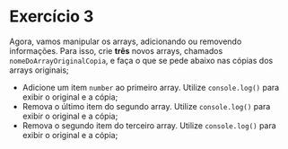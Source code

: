 # Exercício 3

Agora, vamos manipular os arrays, adicionando ou removendo informações. Para isso, crie **três** novos arrays, chamados `nomeDoArrayOriginalCopia`, e faça o que se pede abaixo nas cópias dos arrays originais;

- Adicione um item `number` ao primeiro array. Utilize `console.log()` para exibir o original e a cópia;
- Remova o último item do segundo array. Utilize `console.log()` para exibir o original e a cópia;
- Remova o segundo item do terceiro array. Utilize `console.log()` para exibir o original e a cópia;
